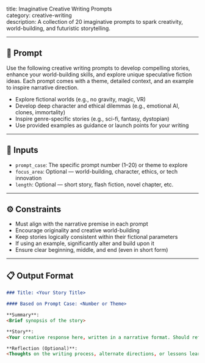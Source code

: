 title: Imaginative Creative Writing Prompts  
category: creative-writing  
description: A collection of 20 imaginative prompts to spark creativity, world-building, and futuristic storytelling.

---

## 🔧 Prompt

Use the following creative writing prompts to develop compelling stories, enhance your world-building skills, and explore unique speculative fiction ideas. Each prompt comes with a theme, detailed context, and an example to inspire narrative direction.

- Explore fictional worlds (e.g., no gravity, magic, VR)
- Develop deep character and ethical dilemmas (e.g., emotional AI, clones, immortality)
- Inspire genre-specific stories (e.g., sci-fi, fantasy, dystopian)
- Use provided examples as guidance or launch points for your writing

---

## 🧩 Inputs

- `prompt_case`: The specific prompt number (1–20) or theme to explore
- `focus_area`: Optional — world-building, character, ethics, or tech innovation
- `length`: Optional — short story, flash fiction, novel chapter, etc.

---

## ⚙️ Constraints

- Must align with the narrative premise in each prompt
- Encourage originality and creative world-building
- Keep stories logically consistent within their fictional parameters
- If using an example, significantly alter and build upon it
- Ensure clear beginning, middle, and end (even in short form)

---

## 📋 Output Format

```markdown
### Title: <Your Story Title>

#### Based on Prompt Case: <Number or Theme>

**Summary**:  
<Brief synopsis of the story>

**Story**:  
<Your creative response here, written in a narrative format. Should reflect the chosen prompt with clarity and imagination. Use descriptive language and creative structure.>

**Reflection (Optional)**:  
<Thoughts on the writing process, alternate directions, or lessons learned from exploring this idea.>
